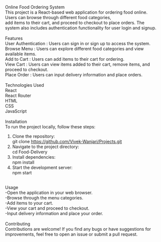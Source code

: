 Online Food Ordering System<br>
This project is a React-based web application for ordering food online. Users can browse through different food categories,<br>
add items to their cart, and proceed to checkout to place orders. The system also includes authentication functionality for user login and signup.<br>
<br>
Features<br>
User Authentication : Users can sign in or sign up to access the system.<br>
Browse Menu : Users can explore different food categories and view available items.<br>
Add to Cart : Users can add items to their cart for ordering.<br>
View Cart : Users can view items added to their cart, remove items, and proceed to checkout.<br>
Place Order : Users can input delivery information and place orders.<br>
<br>
Technologies Used<br>
React<br>
React Router<br>
HTML<br>
CSS<br>
JavaScript<br>
<br>
Installation<br>
To run the project locally, follow these steps:<br>
1. Clone the repository:<br>
   git clone https://github.com/Vivek-Wanjari/Projects.git <br>
2. Navigate to the project directory:<br>
   cd Food-Delivery<br>
3. Install dependencies:<br>
   npm install<br>
4. Start the development server:<br>
   npm start<br>
<br>
Usage<br>
-Open the application in your web browser.<br>
-Browse through the menu categories.<br>
-Add items to your cart.<br>
-View your cart and proceed to checkout.<br>
-Input delivery information and place your order.<br>
<br>
Contributing<br>
Contributions are welcome! If you find any bugs or have suggestions for improvements, feel free to open an issue or submit a pull request.<br>
<br>

